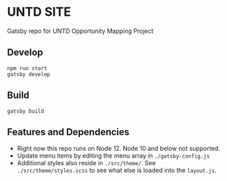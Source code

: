 # UNTD SITE

Gatsby repo for UNTD Opportunity Mapping Project

## Develop

```shell
npm run start
gatsby develop
```

## Build

```shell
gatsby build
```

## Features and Dependencies

- Right now this repo runs on Node 12. Node 10 and below not supported.
- Update menu items by editing the menu array in `./gatsby-config.js`
- Additional styles also reside in `./src/theme/`. See `./src/theme/styles.scss` to see what else is loaded into the `layout.js`.
